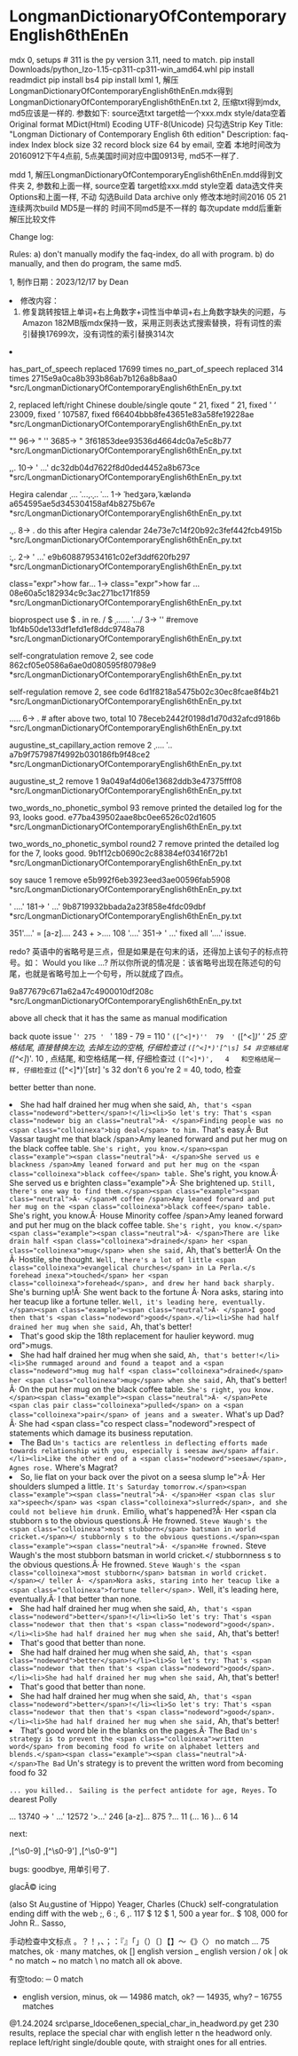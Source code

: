 # LongmanDictionaryOfContemporaryEnglish6thEnEn

mdx
0, setups
    # 311 is the py version 3.11, need to match.
    pip install Downloads/python_lzo-1.15-cp311-cp311-win_amd64.whl
    pip install readmdict
    pip install bs4
    pip install lxml
1, 解压LongmanDictionaryOfContemporaryEnglish6thEnEn.mdx得到LongmanDictionaryOfContemporaryEnglish6thEnEn.txt
2, 压缩txt得到mdx, md5应该是一样的. 参数如下:
    source选txt
    target给一个xxx.mdx
    style/data空着
    Original format MDict(Html)
    Ecoding UTF-8(Unicode)
    只勾选Strip Key
    Title: "Longman Dictionary of Contemporary English 6th edition"
    Description: faq-index
    Index block size 32
    record block size 64
    by email, 空着
    本地时间改为20160912下午4点前, 5点美国时间对应中国0913号, md5不一样了.

mdd
1, 解压LongmanDictionaryOfContemporaryEnglish6thEnEn.mdd得到文件夹
2, 参数和上面一样,
    source空着
    target给xxx.mdd
    style空着
    data选文件夹
    Options和上面一样, 不动
    勾选Build Data archive only
    修改本地时间2016 05 21
    连续两次build MD5是一样的
    时间不同md5是不一样的
    每次update mdd后重新解压比较文件


Change log:

Rules:
a) don't manually modify the faq-index, do all with program.
b) do manually, and then do program, the same md5.

1,
制作日期：2023/12/17 by Dean</li><li>修改内容：<br><ol><li>修复跳转按钮上单词+右上角数字+词性当中单词+右上角数字缺失的问题，与Amazon 182MB版mdx保持一致，采用正则表达式搜索替换，将有词性的索引替换17699次，没有词性的索引替换314次</li></ol></li> <li>

has_part_of_speech replaced 17699 times
no_part_of_speech replaced 314 times
2715e9a0ca8b393b86ab7b126a8b8aa0 *src/LongmanDictionaryOfContemporaryEnglish6thEnEn_py.txt

2,
replaced left/right Chinese double/single qoute
“ 21, fixed
” 21, fixed
'
‘ 23009, fixed
’ 107587, fixed
f66404bbb8fe43651e83a58fe19228ae *src/LongmanDictionaryOfContemporaryEnglish6thEnEn_py.txt

"" 96-> "
'' 3685-> "
3f61853dee93536d4664dc0a7e5c8b77 *src/LongmanDictionaryOfContemporaryEnglish6thEnEn_py.txt

,,. 10-> ' …'
dc32db04d7622f8d0ded4452a8b673ce *src/LongmanDictionaryOfContemporaryEnglish6thEnEn_py.txt

Hegira calendar
ˌ... ˈ...,.ˌ.. ˈ...   1->   ˈhedʒərə,ˈkæləndə
a654595ae5d345304158af4b8275b67e *src/LongmanDictionaryOfContemporaryEnglish6thEnEn_py.txt

.,. 8-> .     do this after Hegira calendar
24e73e7c14f20b92c3fef442fcb4915b *src/LongmanDictionaryOfContemporaryEnglish6thEnEn_py.txt

:,. 2-> ' …'
e9b608879534161c02ef3ddf620fb297 *src/LongmanDictionaryOfContemporaryEnglish6thEnEn_py.txt

class="expr">how far…   1->  class="expr">how far …
08e60a5c182934c9c3ac271bc171f859 *src/LongmanDictionaryOfContemporaryEnglish6thEnEn_py.txt

bioprospect  use \$  \. in re.
<span class="neutral"> /</span><span class="amevarpron"><span class="neutral"> $ </span>ˌ...... ˈ...</span><span class="neutral">/</span>   3-> ''    #remove
1bf4b50de133df1efd1ef8ddc9748a78 *src/LongmanDictionaryOfContemporaryEnglish6thEnEn_py.txt

self-congratulation remove 2, see code
862cf05e0586a6ae0d080595f80798e9 *src/LongmanDictionaryOfContemporaryEnglish6thEnEn_py.txt

self-regulation remove 2, see code
6d1f8218a5475b02c30ec8fcae8f4b21 *src/LongmanDictionaryOfContemporaryEnglish6thEnEn_py.txt

..... 6-> .   # after above two, total 10
78eceb2442f0198d1d70d32afcd9186b *src/LongmanDictionaryOfContemporaryEnglish6thEnEn_py.txt
    

augustine_st_capillary_action remove 2
</span>ˌ.... ˈ..</span>
a7b9f757987f4992b030186fb9f48ce2 *src/LongmanDictionaryOfContemporaryEnglish6thEnEn_py.txt

augustine_st_2 remove 1
9a049af4d06e13682ddb3e47375fff08 *src/LongmanDictionaryOfContemporaryEnglish6thEnEn_py.txt

two_words_no_phonetic_symbol 93 remove
printed the detailed log for the 93, looks good.
e77ba439502aae8bc0ee6526c02d1605 *src/LongmanDictionaryOfContemporaryEnglish6thEnEn_py.txt

two_words_no_phonetic_symbol round2 7 remove
printed the detailed log for the 7, looks good.
9b1f12cb0690c2c88384ef03416f72b1 *src/LongmanDictionaryOfContemporaryEnglish6thEnEn_py.txt

soy sauce 1 remove
e5b992f6eb3923eed3ae00596fab5908 *src/LongmanDictionaryOfContemporaryEnglish6thEnEn_py.txt

' ....' 181-> ' …'
9b8719932bbada2a23f858e4fdc09dbf *src/LongmanDictionaryOfContemporaryEnglish6thEnEn_py.txt

351'....' = [a-z]\.\.\.\. 243 + >.... 108
'....' 351-> ' …'
fixed all '....' issue.

redo?
英语中的省略号是三点，但是如果是在句末的话，还得加上该句子的标点符号。如： Would you like ...? 所以你所说的情况是：该省略号出现在陈述句的句尾，也就是省略号加上一个句号，所以就成了四点。

9a877679c671a62a47c4900010df208c *src/LongmanDictionaryOfContemporaryEnglish6thEnEn_py.txt



above all check that it has the same as manual modification


back quote issue
'`' 275
    ' ` '  189 - 79 = 110
        ' ` ([^<]*)''  79 
            ' ` ([^<]*)' '  25 空格结尾, 直接替换左边, 去掉左边的空格, 仔细检查过
            ` ([^<]*)'[^\s] 54 非空格结尾
                ` ([^<]*)'\.   10 , 点结尾, 和空格结尾一样, 仔细检查过
                ` ([^<]*)',   4   和空格结尾一样, 仔细检查过
                ` ([^<]*)'[str]   's  32  don't   6   you're   2 = 40, todo, 检查


better
<span class="nodeword">better</span> than none.</li><li>She had half drained her mug when she said, ` Ah, that's <span class="nodeword">better</span>!</li><li>So let's try: That's <span class="nodewor
big
an class="neutral">Â· </span>Finding people was no <span class="colloinexa">big deal</span> to him. ` That's easy.</span><span class="example"><span class="neutral">Â· </span>But Vassar taught me that
black
/span>Amy leaned forward and put her mug on the <span class="colloinexa">black coffee</span> table. ` She's right, you know.</span><span class="example"><span class="neutral">Â· </span>She served us e
blackness
/span>Amy leaned forward and put her mug on the <span class="colloinexa">black coffee</span> table. ` She's right, you know.</span><span class="example"><span class="neutral">Â· </span>She served us e
brighten
 class="example"><span class="neutral">Â· </span>She <span class="colloinexa">brightened up</span>. ` Still, there's one way to find them.</span><span class="example"><span class="neutral">Â· </span>M
coffee
/span>Amy leaned forward and put her mug on the <span class="colloinexa">black coffee</span> table. ` She's right, you know.</span><span class="example"><span class="neutral">Â· </span>House Minority 
coffee
/span>Amy leaned forward and put her mug on the black <span class="colloinexa">coffee table</span>. ` She's right, you know.</span><span class="example"><span class="neutral">Â· </span>There are like 
drain
half <span class="colloinexa">drained</span> her <span class="colloinexa">mug</span> when she said, ` Ah, that's better!</span><span class="example"><span class="neutral">Â· </span>On the <span class=
evangelical
an><div class="content"><span class="example"><span class="neutral">Â· </span>Hostile, she thought. ` Well, there's a lot of little <span class="colloinexa">evangelical churches</span> in La Perla.</s
forehead
inexa">touched</span> her <span class="colloinexa">forehead</span>, and drew her hand back sharply. ` She's burning up!</span><span class="example"><span class="neutral">Â· </span>She went back to the
fortune
Â· </span>Nora asks, staring into her teacup like a <span class="colloinexa">fortune teller</span>. ` Well, it's leading here, eventually.</span><span class="example"><span class="neutral">Â· </span>I
good
then that's <span class="nodeword">good</span>.</li><li>She had half drained her mug when she said, ` Ah, that's <span class="nodeword">better</span>!</li><li>That's <span class="nodeword">good</span>
skip the 18th replacement for haulier keyword.
mug
ord">mugs</span>.</li><li>She had half drained her <span class="nodeword">mug</span> when she said, ` Ah, that's better!</li><li>She rummaged around and found a teapot and a <span class="nodeword">mug
mug
half <span class="colloinexa">drained</span> her <span class="colloinexa">mug</span> when she said, ` Ah, that's better!</span><span class="example"><span class="neutral">Â· </span>On the <span class=
mug
an class="colloinexa">put</span> her <span class="colloinexa">mug</span> on the black coffee table. ` She's right, you know.</span><span class="example"><span class="neutral">Â· </span>Pete <span clas
pair
 class="colloinexa">pulled</span> on a <span class="colloinexa">pair</span> of jeans and a sweater. ` What's up Dad?</span><span class="example"><span class="neutral">Â· </span>She had <span class="co
respect
class="nodeword">respect</span> of statements which damage its business reputation.</li><li>The Bad ` Un's tactics are relentless in deflecting efforts made towards relationship with you, especially i
seesaw
aw</span> affair.</li><li>Like the other end of a <span class="nodeword">seesaw</span>, Agnes rose. ` Where's Magrat?</li><li>So, lie flat on your back over the pivot on a <span class="nodeword">seesa
slump
le"><span class="neutral">Â· </span>Her <span class="colloinexa">shoulders slumped</span> a little. ` It's Saturday tomorrow.</span><span class="example"><span class="neutral">Â· </span>Her <span clas
slur
xa">speech</span> was <span class="colloinexa">slurred</span>, and she could not believe him drunk. ` Emilio, what's happened?</span><span class="example"><span class="neutral">Â· </span>Her <span cla
stubborn
s to the obvious questions.</span><span class="example"><span class="neutral">Â· </span>He frowned. ` Steve Waugh's the <span class="colloinexa">most stubborn</span> batsman in world cricket.</span></
stubbornly
s to the obvious questions.</span><span class="example"><span class="neutral">Â· </span>He frowned. ` Steve Waugh's the <span class="colloinexa">most stubborn</span> batsman in world cricket.</span></
stubbornness
s to the obvious questions.</span><span class="example"><span class="neutral">Â· </span>He frowned. ` Steve Waugh's the <span class="colloinexa">most stubborn</span> batsman in world cricket.</span></
teller
Â· </span>Nora asks, staring into her teacup like a <span class="colloinexa">fortune teller</span>. ` Well, it's leading here, eventually.</span><span class="example"><span class="neutral">Â· </span>I
that
<span class="nodeword">better</span> than none.</li><li>She had half drained her mug when she said, ` Ah, that's <span class="nodeword">better</span>!</li><li>So let's try: That's <span class="nodewor
that
then that's <span class="nodeword">good</span>.</li><li>She had half drained her mug when she said, ` Ah, that's <span class="nodeword">better</span>!</li><li>That's <span class="nodeword">good</span>
that
<span class="nodeword">better</span> than none.</li><li>She had half drained her mug when she said, ` Ah, that's <span class="nodeword">better</span>!</li><li>So let's try: That's <span class="nodewor
that
then that's <span class="nodeword">good</span>.</li><li>She had half drained her mug when she said, ` Ah, that's <span class="nodeword">better</span>!</li><li>That's <span class="nodeword">good</span>
that
<span class="nodeword">better</span> than none.</li><li>She had half drained her mug when she said, ` Ah, that's <span class="nodeword">better</span>!</li><li>So let's try: That's <span class="nodewor
that
then that's <span class="nodeword">good</span>.</li><li>She had half drained her mug when she said, ` Ah, that's <span class="nodeword">better</span>!</li><li>That's <span class="nodeword">good</span>
word
ble in the blanks on the pages.</span><span class="example"><span class="neutral">Â· </span>The Bad ` Un's strategy is to prevent the <span class="colloinexa">written word</span> from becoming food fo
write
on alphabet letters and blends.</span><span class="example"><span class="neutral">Â· </span>The Bad ` Un's strategy is to prevent the <span class="colloinexa">written word</span> from becoming food fo
32



`... you killed.. `
` Sailing is the perfect antidote for age, Reyes.
` To <span class="nodeword">dearest</span> Polly




... 13740 -> 
    ' ...' 12572
    '>...' 246
    [a-z]\.\.\. 875
    ?... 11
    (... 16
    )... 6
    14



next:

,[^\s0-9]
,[^\s0-9']
,[^\s0-9'"]




bugs:
goodbye, 用单引号了.

glacÃ© icing

 (also St Auˌgustine of ˈHippo) 
Yeager, Charles (Chuck)
self-congratulation ending diff with the web
;, 6
:, 6
,. 117
$ 12
 $ 1, 500 a year for..
  $ 108, 000 for John R.. Sasso,


手动检查中文标点
。？！，、；：『』「」（）〔〕【】～《》〈〉 no match
… 75 matches, ok
· many matches, ok
[] english version
_ english version
/ ok
| ok
^ no match
~ no match
\  no match
all ok above.

有空todo:
─ 0 match
- english version, minus, ok
— 14986 match, ok?
    <span>— 14935, why?
– 16755 matches




@1.24.2024
src\parse_ldoce6enen_special_char_in_headword.py get 230 results, 
    replace the special char with english letter n the headword only.
    replace left/right single/double qoute, with straight ones for all entries.